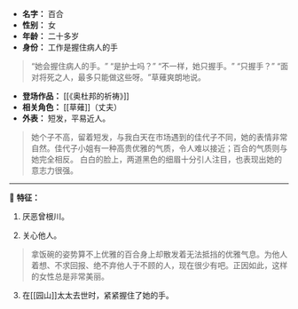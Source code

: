 
- **名字：** 百合
- **性别：** 女
- **年龄：** 二十多岁
- **身份：** 工作是握住病人的手

> “她会握住病人的手。​”
> “是护士吗？​”
> “不一样，她只握手。​”
> “只握手？​”
> “面对将死之人，最多只能做这些呀。​”草薙爽朗地说。

- **登场作品：** [[《奥杜邦的祈祷》]] 
- **相关角色：** [[草薙]]（丈夫）
- **外表：** 短发，平易近人。

> 她个子不高，留着短发，与我白天在市场遇到的佳代子不同，她的表情非常自然。佳代子小姐有一种高贵优雅的气质，令人难以接近；百合的气质则与她完全相反。
> 白白的脸上，两道黑色的细眉十分引人注目，也表现出她的意志力很强。

---

🌼 **特征：** 

1. 厌恶曾根川。

2. 关心他人。

> 拿饭碗的姿势算不上优雅的百合身上却散发着无法抵挡的优雅气息。为他人着想、不求回报、绝不弃他人于不顾的人，现在很少有吧。正因如此，这样的女性总是非常美丽。

3. 在[[园山]]太太去世时，紧紧握住了她的手。